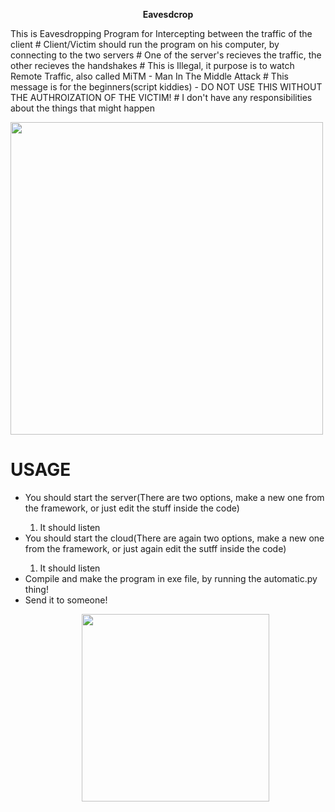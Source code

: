 <p align="center"><b> Eavesdcrop </b></p>
<p align="left">This is Eavesdropping Program for Intercepting between the traffic of the client # Client/Victim should run the program on his computer, by connecting to the two servers  # One of the server's recieves the traffic, the other recieves the handshakes # This is Illegal, it purpose is to watch Remote Traffic, also called MiTM - Man In The Middle Attack # This message is for the beginners(script kiddies) - DO NOT USE THIS WITHOUT THE AUTHROIZATION OF THE VICTIM! # I don't have any responsibilities about the things that might happen </p>
<p align="left"><img src="https://cdn3.iconfinder.com/data/icons/detective-investigator/230/detective-006-512.png" width=500, height=500></p>
<p align="center"><h1> USAGE </h1></p>

<ul>
  <li> You should start the server(There are two options, make a new one from the framework, or just edit the stuff inside the code) </li>
  <ol>
    <li> It should listen </li>
  </ol>
  <li> You should start the cloud(There are again two options, make a new one from the framework, or just again edit the sutff inside the code) </li>
  <ol>
    <li> It should listen </li>
  </ol>
  <li> Compile and make the program in exe file, by running the automatic.py thing! </li>
  <li> Send it to someone! </li>
  <p align="center"><img src="https://www.paubox.com/blog/wp-content/uploads/2020/01/social-engineering-phishing-illustration-1024x768.jpg" height=300, width=300></p>
</ul>

